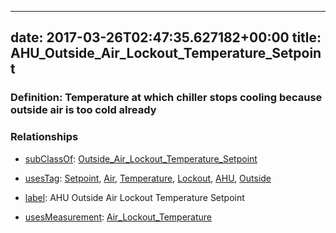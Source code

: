 
---
date: 2017-03-26T02:47:35.627182+00:00
title: AHU_Outside_Air_Lockout_Temperature_Setpoint
---
### Definition: Temperature at which chiller stops cooling because outside air is too cold already

### Relationships

* [subClassOf](http://www.w3.org/2000/01/rdf-schema#subClassOf): [Outside_Air_Lockout_Temperature_Setpoint](https://brickschema.org/schema/1.0/Brick#Outside_Air_Lockout_Temperature_Setpoint)

* [usesTag](https://brickschema.org/schema/1.0/BrickFrame#usesTag): [Setpoint](https://brickschema.org/schema/1.0/BrickTag#Setpoint), [Air](https://brickschema.org/schema/1.0/BrickTag#Air), [Temperature](https://brickschema.org/schema/1.0/BrickTag#Temperature), [Lockout](https://brickschema.org/schema/1.0/BrickTag#Lockout), [AHU](https://brickschema.org/schema/1.0/BrickTag#AHU), [Outside](https://brickschema.org/schema/1.0/BrickTag#Outside)

* [label](http://www.w3.org/2000/01/rdf-schema#label): AHU Outside Air Lockout Temperature Setpoint

* [usesMeasurement](https://brickschema.org/schema/1.0/BrickFrame#usesMeasurement): [Air_Lockout_Temperature](https://brickschema.org/schema/1.0/Brick#Air_Lockout_Temperature)
